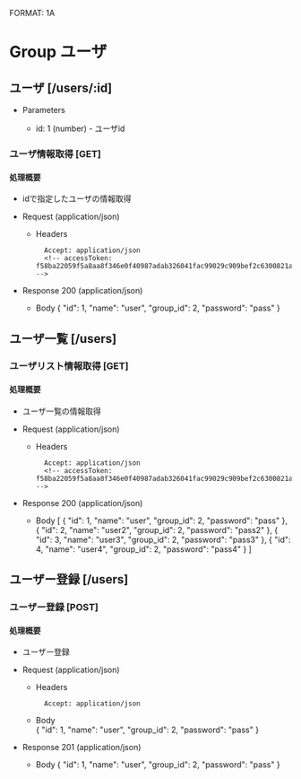 FORMAT: 1A

# Group ユーザ

## ユーザ [/users/:id]

+ Parameters

    + id: 1 (number) - ユーザid

### ユーザ情報取得 [GET]

#### 処理概要


* idで指定したユーザの情報取得

+ Request (application/json)

    + Headers

            Accept: application/json
            <!-- accessToken: f58ba22059f5a8aa8f346e0f40987adab326041fac99029c909bef2c6300821a -->

+ Response 200 (application/json)

    + Body
    {
      "id": 1,
      "name": "user",
      "group_id": 2,
      "password": "pass"
    }

## ユーザ一覧 [/users]

### ユーザリスト情報取得 [GET]

#### 処理概要

* ユーザ一覧の情報取得

+ Request (application/json)

    + Headers

            Accept: application/json
            <!-- accessToken: f58ba22059f5a8aa8f346e0f40987adab326041fac99029c909bef2c6300821a -->

+ Response 200 (application/json)

    + Body
          [
            {
              "id": 1,
              "name": "user",
              "group_id": 2,
              "password": "pass"
            },
            {
              "id": 2,
              "name": "user2",
              "group_id": 2,
              "password": "pass2"
            },
            {
              "id": 3,
              "name": "user3",
              "group_id": 2,
              "password": "pass3"
            },
            {
              "id": 4,
              "name": "user4",
              "group_id": 2,
              "password": "pass4"
            }
          ]

## ユーザー登録 [/users]

### ユーザー登録 [POST]

#### 処理概要

* ユーザー登録

+ Request (application/json)

    + Headers

            Accept: application/json

    + Body        
            {
              "id": 1,
              "name": "user",
              "group_id": 2,
              "password": "pass"
            }

+ Response 201 (application/json)

    + Body
    {
      "id": 1,
      "name": "user",
      "group_id": 2,
      "password": "pass"
    }
